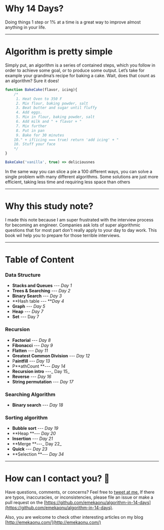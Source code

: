 # Why 14 Days?

Doing things 1 step or 1% at a time is a great way to improve almost anything in your life.

---

# Algorithm is pretty simple

Simply put, an algorithm is a series of contained steps, which you follow in order to achieve some goal, or to produce some output. Let’s take for example your grandma’s recipe for baking a cake. Wait, does that count as an algorithm? Sure it does!

```javascript
function BakeCake(flavor, icing){
    /*
     1. Heat Oven to 350 F
     2. Mix flour, baking powder, salt
     3. Beat butter and sugar until fluffy
     4. Add eggs.
     5. Mix in flour, baking powder, salt
     6. Add milk and " + flavor + "
     7. Mix further
     8. Put in pan
     9. Bake for 30 minutes
    10." + if(icing === true) return 'add icing' + "
    10. Stuff your face
    */
}

BakeCake('vanilla', true) => deliciousnes
```

In the same way you can slice a pie a 100 different ways, you can solve a single problem with many different algorithms. Some solutions are just more efficient, taking less time and requiring less space than others

---

# Why this study note?

I made this note because I am super frustrated with the interview process for becoming an engineer. Companies ask lots of super algorithmic questions that for most part don't really apply to your day to day work. This book wil help you to prepare for those terrible interviews.

---

# Table of Content

### Data Structure

* **Stacks and Queues** --- _Day 1_
* **Trees & Searching** --- _Day 2_
* **Binary Search** --- _Day 3_
* **Hash table --- **_Day 4_
* **Graph** --- _Day 5_
* **Heap** --- _Day 7_
* **Set** --- Day 7

### Recursion

* **Factorial** --- _Day 8_
* **Fibonacci** --- _Day 9_
* **Flatten** --- _Day 11_
* **Greatest Common Division** --- _Day 12_
* P**aintfill** --- _Day 13_
* P**athCount **--- _Day 14_
* **Recursion intro** ---_ Day 15_
* **Reverse** --- _Day 16_
* **String permutation** ---  _Day 17_

### **Searching Algorithm**

* **Binary search** --- _Day 18_

### **Sorting algorithm**

* **Bubble sort** ---  _Day 19_
* **Heap **--- _Day 20_
* **Insertion** --- _Day 21_
* **Merge **---_ Day 22_
* **Quick** --- _Day 23_
* **Selection **--- _Day 34_

---

# How can I contact you? 📩

Have questions, comments, or concerns? Feel free to [tweet at me.](https://twitter.com/emekadata) If there are typos, inaccuracies, or inconsistencies, please file an issue or make a pull request on the [https://github.com/emekaonu/algorithm-in-14-days](https://github.com/emekaonu/algorithm-in-14-days).

Also, you are welcome to check other interesting articles on my blog [http://emekaonu.com/](http://emekaonu.com/)

